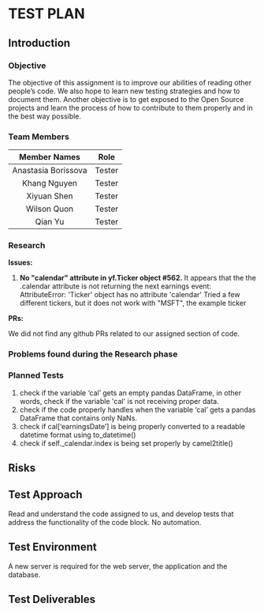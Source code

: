 # TEST PLAN
## Introduction
### Objective
The objective of this assignment is to improve our abilities of reading other people’s code. We also hope to learn new testing strategies and how to document them. 
Another objective is to get exposed to the Open Source projects and learn the process of how to contribute to them properly and in the best way possible. 

### Team Members
| Member Names        | Role   |
|:-------------------:|:------:|
| Anastasia Borissova | Tester |
| Khang Nguyen        | Tester |
| Xiyuan Shen         | Tester |
| Wilson Quon         | Tester |
| Qian Yu             | Tester |

### Research
**Issues:**
1. **No "calendar" attribute in yf.Ticker object #562.** It appears that the the .calendar attribute is not returning the next earnings event: AttributeError: 'Ticker' object has no attribute 'calendar' Tried a few different tickers, but it does not work with "MSFT", the example ticker

**PRs:**

We did not find any github PRs related to our assigned section of code.

### Problems found during the Research phase


### Planned Tests
1. check if the variable ‘cal’ gets an empty pandas DataFrame, in other words, check if the variable 'cal' is not receiving proper data.
2. check if the code properly handles when the variable ‘cal’ gets a pandas DataFrame that contains only NaNs.
3. check if cal[‘earningsDate’] is being properly converted to a readable datetime format using to_datetime()
4. check if self._calendar.index is being set properly by camel2title()

## Risks


## Test Approach
Read and understand the code assigned to us, and develop tests that address the functionality of the code block. No automation.

## Test Environment
A new server is required for the web server, the application and the database. 

## Test Deliverables
